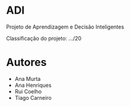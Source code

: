 # ADI

Projeto de Aprendizagem e Decisão Inteligentes

Classificação do projeto: .../20

# Autores

- Ana Murta
- Ana Henriques
- Rui Coelho
- Tiago Carneiro
